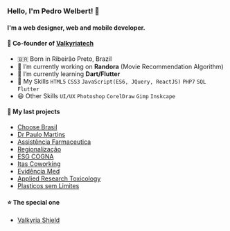 ### Hello, I'm Pedro Welbert! 👋
#### I'm a web designer, web and mobile developer.

#### 💼 Co-founder of [Valkyriatech](https://github.com/Valkyriatech)

- 🇧🇷  Born in Ribeirão Preto, Brazil
- 🔭 I’m currently working on **Randora** (Movie Recommendation Algorithm)
- 🌱 I’m currently learning **Dart/Flutter**
- 💬 My Skills <code>HTML5</code> <code>CSS3</code> <code>JavaScript(ES6, JQuery, ReactJS)</code> <code>PHP7</code> <code>SQL</code> <code>Flutter</code>
- 😄 Other Skills <code>UI/UX</code> <code>Photoshop</code> <code>CorelDraw</code> <code>Gimp</code> <code>Inskcape</code>

#### 🚀 My last projects

- [Choose Brasil](https://choosebrasil.com/)
- [Dr Paulo Martins](https://drpaulomartinsneo.com.br/)
- [Assistência Farmaceutica](https://assistencia-farmaceutica-ab.conasems.org.br/)
- [Regionalização](https://regionalizacao-proadisus.com.br/)
- [ESG COGNA](https://www.esgcogna.com.br/)
- [Itas Coworking](https://itascoworking.com/)
- [Evidência Med](https://evidenciamed.com.br/)
- [Applied Research Toxicology](https://appliedrestoxicol.com)
- [Plasticos sem Limites](https://plasticossemlimites.com.br)

#### ⭐ The special one
- [Valkyria Shield](https://shield.valkyriatech.com.br/)
 


